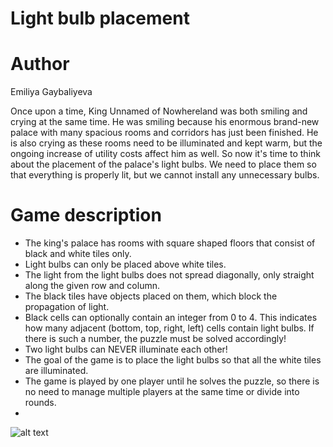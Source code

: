 # Light bulb placement


# Author
Emiliya Gaybaliyeva


Once upon a time, King Unnamed of Nowhereland was both smiling and crying at the same time. He was smiling because his enormous brand-new palace with many spacious rooms and corridors has just been finished. He is also crying as these rooms need to be illuminated and kept warm, but the ongoing increase of utility costs affect him as well. So now it's time to think about the placement of the palace's light bulbs. We need to place them so that everything is properly lit, but we cannot install any unnecessary bulbs.

# Game description
 * The king's palace has rooms with square shaped floors that consist of black and white tiles only.
 * Light bulbs can only be placed above white tiles.
 * The light from the light bulbs does not spread diagonally, only straight along the given row and column.
 * The black tiles have objects placed on them, which block the propagation of light.
 * Black cells can optionally contain an integer from 0 to 4. This indicates how many adjacent (bottom, top, right, left) cells contain light bulbs. If there is such a number, the puzzle must be solved accordingly!
 * Two light bulbs can NEVER illuminate each other!
 * The goal of the game is to place the light bulbs so that all the white tiles are illuminated.
 * The game is played by one player until he solves the puzzle, so there is no need to manage multiple players at the same time or divide into rounds.
 * 

![alt text](http://url/to/img.png)
